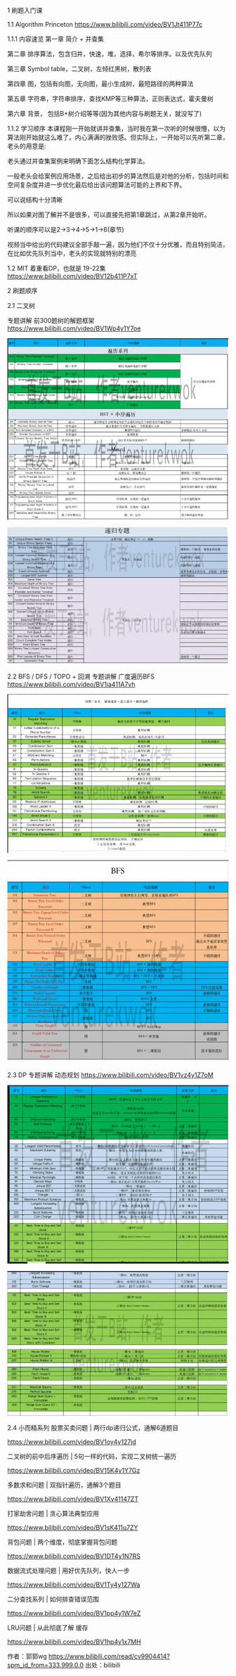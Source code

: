 1 刷题入门课


1.1 Algorithm Princeton
https://www.bilibili.com/video/BV1Jt411P77c



1.1.1 内容速览
第一章 简介 + 并查集

第二章 排序算法，包含归并，快速，堆，选择，希尔等排序。以及优先队列

第三章 Symbol table，二叉树，左倾红黑树，散列表

第四章 图，包括有向图，无向图，最小生成树，最短路径的两种算法

第五章 字符串，字符串排序，查找KMP等三种算法，正则表达式，霍夫曼树

第六章 背景， 包括B+树介绍等等(因为其他内容与刷题无关，就没写了)



1.1.2 学习顺序
本课程刚一开始就讲并查集，当时我在第一次听的时候很懵，以为算法刚开始就这么难了。内心满满的挫败感。但实际上，一开始可以先听第二章，老头的用意是:

老头通过并查集案例来明确下面怎么结构化学算法。

一般老头会给案例应用场景，之后给出初步的算法然后是对他的分析，包括时间和空间复杂度并进一步优化最后给出该问题算法可能的上界和下界。

可以说结构十分清晰



所以如果对图了解并不是很多，可以直接先把第1章跳过，从第2章开始听。

听课的顺序可以是2->3->4->5->1->6(章节)

视频当中给出的代码建议全部手敲一遍，因为他们不仅十分优雅，而且特别简洁，在比如优先队列当中，老头的实现就特别的漂亮



1.2 MIT 着重看DP，也就是 19-22集
https://www.bilibili.com/video/BV12b411P7xT







2 刷题顺序


2.1 二叉树


专题讲解 前300题树的解题框架 https://www.bilibili.com/video/BV1Wp4y1Y7oe

![img](MarkDownImages/Leetcode%20%E6%8E%A8%E8%8D%90%E5%88%B7%E9%A2%98%E9%A1%BA%E5%BA%8F.assets/a4242e77a160093e4840a70905155b6551a463c4.jpg@942w_771h_progressive.webp)

![img](MarkDownImages/Leetcode%20%E6%8E%A8%E8%8D%90%E5%88%B7%E9%A2%98%E9%A1%BA%E5%BA%8F.assets/31f23e0e5ebda4e7ec607ca3ea46d580755c7782.jpg@942w_585h_progressive.webp)






2.2 BFS / DFS / TOPO + 回溯
专题讲解 广度遍历BFS https://www.bilibili.com/video/BV1ia411A7vh

![img](MarkDownImages/Leetcode%20%E6%8E%A8%E8%8D%90%E5%88%B7%E9%A2%98%E9%A1%BA%E5%BA%8F.assets/bcb62d0f127a273aec66da27c14b3f5d5e0f6e2d.jpg@942w_675h_progressive.webp)

![img](MarkDownImages/Leetcode%20%E6%8E%A8%E8%8D%90%E5%88%B7%E9%A2%98%E9%A1%BA%E5%BA%8F.assets/c7238d88d07de85dd1e2917d0a6c34a5e48d2ed8.jpg@942w_863h_progressive.webp)








2.3 DP
专题讲解 动态规划 https://www.bilibili.com/video/BV1vz4y1Z7oM

![img](MarkDownImages/Leetcode%20%E6%8E%A8%E8%8D%90%E5%88%B7%E9%A2%98%E9%A1%BA%E5%BA%8F.assets/9cdf80cb8f8a7a41e5ba8bbc45cfbc1e0e63bdfb.jpg@942w_761h_progressive.webp)

![img](MarkDownImages/Leetcode%20%E6%8E%A8%E8%8D%90%E5%88%B7%E9%A2%98%E9%A1%BA%E5%BA%8F.assets/acd603bdfc7d808b1e7b87c2e162635ab5258b44.jpg@942w_615h_progressive.webp)







2.4 小而精系列
股票买卖问题 |  两行dp递归公式，通解6道题目

https://www.bilibili.com/video/BV1oy4y127jd

二叉树的前中后序遍历 |  5句一样的代码，实现二叉树统一遍历

https://www.bilibili.com/video/BV15K4y1Y7Gz

多数求和问题 | 双指针遍历，通解3个题目

https://www.bilibili.com/video/BV1Xv41147ZT

打家劫舍问题 | 贪心算法典型应用

https://www.bilibili.com/video/BV1sK411u7ZY

背包问题 | 两个维度，彻底掌握背包问题

https://www.bilibili.com/video/BV1DT4y1N7RS

数据流式处理问题 | 用好优先队列，快人一步

https://www.bilibili.com/video/BV1Ty4y127Wa

二分查找系列 | 如何排查错误范围

https://www.bilibili.com/video/BV1pp4y1W7eZ

LRU问题 | 从此彻底了解 缓存

https://www.bilibili.com/video/BV1hp4y1x7MH



 作者：郭郭wg https://www.bilibili.com/read/cv9904414?spm_id_from=333.999.0.0 出处：bilibili